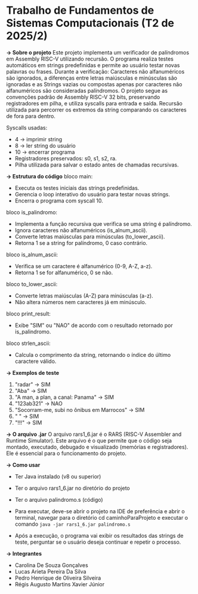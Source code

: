 # Trabalho de Fundamentos de Sistemas Computacionais (T2 de 2025/2)

**→ Sobre o projeto**
Este projeto implementa um verificador de palíndromos em Assembly RISC-V utilizando recursão. O programa realiza testes automáticos em strings predefinidas e permite ao usuário testar novas palavras ou frases. Durante a verificação: Caracteres não alfanuméricos são ignorados, a diferenças entre letras maiúsculas e minúsculas são ignoradas e as Strings vazias ou compostas apenas por caracteres não alfanuméricos são consideradas palíndromos. O projeto segue as convenções padrão de Assembly RISC-V 32 bits, preservando registradores em pilha, e utiliza syscalls para entrada e saída.
Recursão utilizada para percorrer os extremos da string comparando os caracteres de fora para dentro.

Syscalls usadas:
- 4 → imprimir string
- 8 → ler string do usuário
- 10 → encerrar programa
- Registradores preservados: s0, s1, s2, ra.
- Pilha utilizada para salvar o estado antes de chamadas recursivas.

**→ Estrutura do código**
bloco main:
- Executa os testes iniciais das strings predefinidas.
- Gerencia o loop interativo do usuário para testar novas strings.
- Encerra o programa com syscall 10.

bloco is_palindromo:
- Implementa a função recursiva que verifica se uma string é palíndromo.
- Ignora caracteres não alfanuméricos (is_alnum_ascii).
- Converte letras maiúsculas para minúsculas (to_lower_ascii).
- Retorna 1 se a string for palíndromo, 0 caso contrário.

bloco is_alnum_ascii:
- Verifica se um caractere é alfanumérico (0-9, A-Z, a-z).
- Retorna 1 se for alfanumérico, 0 se não.

bloco to_lower_ascii:
- Converte letras maiúsculas (A-Z) para minúsculas (a-z).
- Não altera números nem caracteres já em minúsculo.

bloco print_result:
- Exibe "SIM" ou "NAO" de acordo com o resultado retornado por is_palindromo.

bloco strlen_ascii:
- Calcula o comprimento da string, retornando o índice do último caractere válido.

**→ Exemplos de teste**
1. "radar" -> SIM
2. "Aba" -> SIM
3. "A man, a plan, a canal: Panama" → SIM
4. "123ab321" → NAO
5. "Socorram-me, subi no ônibus em Marrocos" → SIM
6. " " → SIM
7. "!!!" → SIM

**→ O arquivo .jar**
O arquivo rars1_6.jar é o RARS (RISC-V Assembler and Runtime Simulator). Este arquivo é o que permite que o código seja montado, executado, debugado e visualizado (memórias e registradores). Ele é essencial para o funcionamento do projeto.

**→ Como usar**
- Ter Java instalado (v8 ou superior)
- Ter o arquivo rars1_6.jar no diretório do projeto
- Ter o arquivo palindromo.s (código)
  
- Para executar, deve-se abrir o projeto na IDE de preferência e abrir o terminal, navegar para o diretório cd caminhoParaProjeto e executar o comando `java -jar rars1_6.jar palindromo.s`
- Após a execução, o programa vai exibir os resultados das strings de teste, perguntar se o usuário deseja continuar e repetir o processo.

**→ Integrantes**
- Carolina De Souza Gonçalves
- Lucas Arieta Pereira Da Silva
- Pedro Henrique de Oliveira Silveira
- Régis Augusto Martins Xavier Júnior
